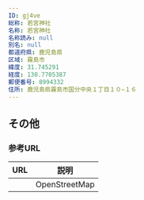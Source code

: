 ```yaml
---
ID: gj4ve
総称: 若宮神社
名称: 若宮神社
名称読み: null
別名: null
都道府県: 鹿児島県
区域: 霧島市
緯度: 31.745291
経度: 130.7705387
郵便番号: 8994332
住所: 鹿児島県霧島市国分中央１丁目１０−１６
---
```


## その他

### 参考URL

| URL | 説明          |
| --- | ------------- |
|     | OpenStreetMap |
